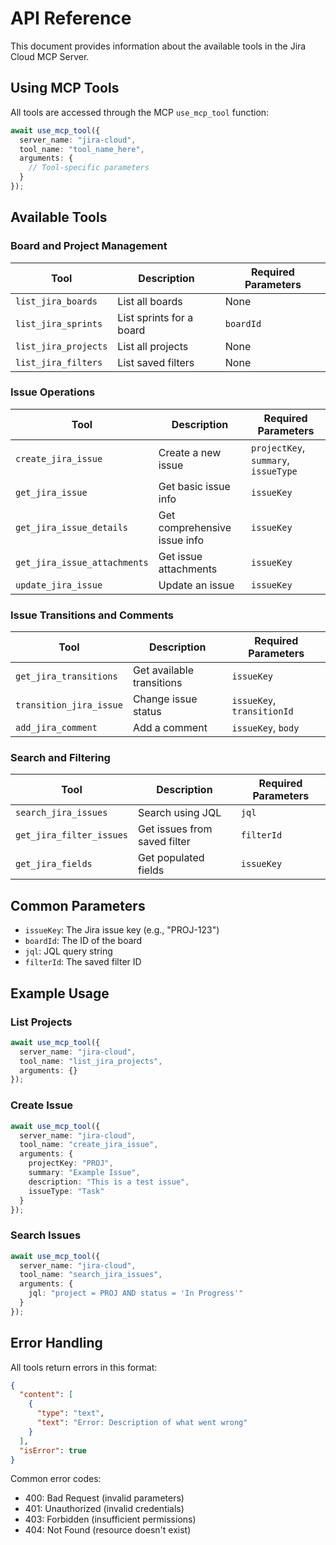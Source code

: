 # API Reference

This document provides information about the available tools in the Jira Cloud MCP Server.

## Using MCP Tools

All tools are accessed through the MCP `use_mcp_tool` function:

```typescript
await use_mcp_tool({
  server_name: "jira-cloud",
  tool_name: "tool_name_here",
  arguments: {
    // Tool-specific parameters
  }
});
```

## Available Tools

### Board and Project Management

| Tool | Description | Required Parameters |
|------|-------------|---------------------|
| `list_jira_boards` | List all boards | None |
| `list_jira_sprints` | List sprints for a board | `boardId` |
| `list_jira_projects` | List all projects | None |
| `list_jira_filters` | List saved filters | None |

### Issue Operations

| Tool | Description | Required Parameters |
|------|-------------|---------------------|
| `create_jira_issue` | Create a new issue | `projectKey`, `summary`, `issueType` |
| `get_jira_issue` | Get basic issue info | `issueKey` |
| `get_jira_issue_details` | Get comprehensive issue info | `issueKey` |
| `get_jira_issue_attachments` | Get issue attachments | `issueKey` |
| `update_jira_issue` | Update an issue | `issueKey` |

### Issue Transitions and Comments

| Tool | Description | Required Parameters |
|------|-------------|---------------------|
| `get_jira_transitions` | Get available transitions | `issueKey` |
| `transition_jira_issue` | Change issue status | `issueKey`, `transitionId` |
| `add_jira_comment` | Add a comment | `issueKey`, `body` |

### Search and Filtering

| Tool | Description | Required Parameters |
|------|-------------|---------------------|
| `search_jira_issues` | Search using JQL | `jql` |
| `get_jira_filter_issues` | Get issues from saved filter | `filterId` |
| `get_jira_fields` | Get populated fields | `issueKey` |

## Common Parameters

- `issueKey`: The Jira issue key (e.g., "PROJ-123")
- `boardId`: The ID of the board
- `jql`: JQL query string
- `filterId`: The saved filter ID

## Example Usage

### List Projects

```typescript
await use_mcp_tool({
  server_name: "jira-cloud",
  tool_name: "list_jira_projects",
  arguments: {}
});
```

### Create Issue

```typescript
await use_mcp_tool({
  server_name: "jira-cloud",
  tool_name: "create_jira_issue",
  arguments: {
    projectKey: "PROJ",
    summary: "Example Issue",
    description: "This is a test issue",
    issueType: "Task"
  }
});
```

### Search Issues

```typescript
await use_mcp_tool({
  server_name: "jira-cloud",
  tool_name: "search_jira_issues",
  arguments: {
    jql: "project = PROJ AND status = 'In Progress'"
  }
});
```

## Error Handling

All tools return errors in this format:

```json
{
  "content": [
    {
      "type": "text",
      "text": "Error: Description of what went wrong"
    }
  ],
  "isError": true
}
```

Common error codes:
- 400: Bad Request (invalid parameters)
- 401: Unauthorized (invalid credentials)
- 403: Forbidden (insufficient permissions)
- 404: Not Found (resource doesn't exist)
